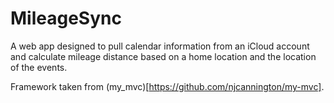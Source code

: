 # MileageSync

A web app designed to pull calendar information from an iCloud account and calculate mileage distance based on a home location and the location of the events.

Framework taken from (my_mvc)[https://github.com/njcannington/my-mvc].
